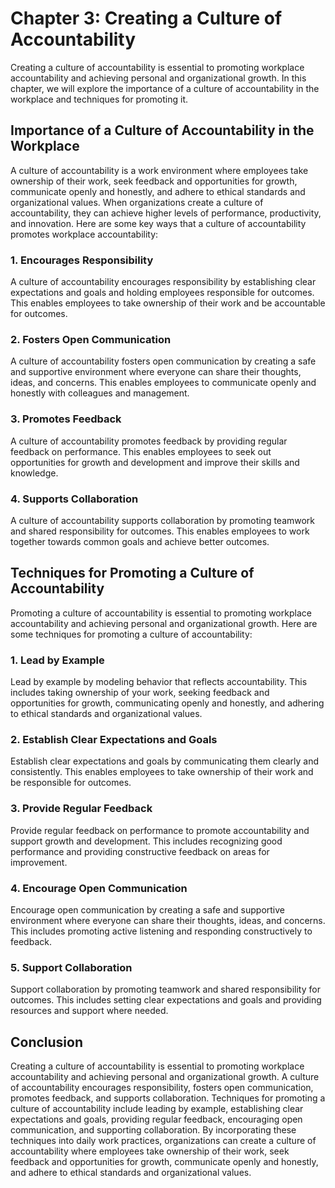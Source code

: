 Chapter 3: Creating a Culture of Accountability
===============================================

Creating a culture of accountability is essential to promoting workplace accountability and achieving personal and organizational growth. In this chapter, we will explore the importance of a culture of accountability in the workplace and techniques for promoting it.

Importance of a Culture of Accountability in the Workplace
----------------------------------------------------------

A culture of accountability is a work environment where employees take ownership of their work, seek feedback and opportunities for growth, communicate openly and honestly, and adhere to ethical standards and organizational values. When organizations create a culture of accountability, they can achieve higher levels of performance, productivity, and innovation. Here are some key ways that a culture of accountability promotes workplace accountability:

### 1. Encourages Responsibility

A culture of accountability encourages responsibility by establishing clear expectations and goals and holding employees responsible for outcomes. This enables employees to take ownership of their work and be accountable for outcomes.

### 2. Fosters Open Communication

A culture of accountability fosters open communication by creating a safe and supportive environment where everyone can share their thoughts, ideas, and concerns. This enables employees to communicate openly and honestly with colleagues and management.

### 3. Promotes Feedback

A culture of accountability promotes feedback by providing regular feedback on performance. This enables employees to seek out opportunities for growth and development and improve their skills and knowledge.

### 4. Supports Collaboration

A culture of accountability supports collaboration by promoting teamwork and shared responsibility for outcomes. This enables employees to work together towards common goals and achieve better outcomes.

Techniques for Promoting a Culture of Accountability
----------------------------------------------------

Promoting a culture of accountability is essential to promoting workplace accountability and achieving personal and organizational growth. Here are some techniques for promoting a culture of accountability:

### 1. Lead by Example

Lead by example by modeling behavior that reflects accountability. This includes taking ownership of your work, seeking feedback and opportunities for growth, communicating openly and honestly, and adhering to ethical standards and organizational values.

### 2. Establish Clear Expectations and Goals

Establish clear expectations and goals by communicating them clearly and consistently. This enables employees to take ownership of their work and be responsible for outcomes.

### 3. Provide Regular Feedback

Provide regular feedback on performance to promote accountability and support growth and development. This includes recognizing good performance and providing constructive feedback on areas for improvement.

### 4. Encourage Open Communication

Encourage open communication by creating a safe and supportive environment where everyone can share their thoughts, ideas, and concerns. This includes promoting active listening and responding constructively to feedback.

### 5. Support Collaboration

Support collaboration by promoting teamwork and shared responsibility for outcomes. This includes setting clear expectations and goals and providing resources and support where needed.

Conclusion
----------

Creating a culture of accountability is essential to promoting workplace accountability and achieving personal and organizational growth. A culture of accountability encourages responsibility, fosters open communication, promotes feedback, and supports collaboration. Techniques for promoting a culture of accountability include leading by example, establishing clear expectations and goals, providing regular feedback, encouraging open communication, and supporting collaboration. By incorporating these techniques into daily work practices, organizations can create a culture of accountability where employees take ownership of their work, seek feedback and opportunities for growth, communicate openly and honestly, and adhere to ethical standards and organizational values.
